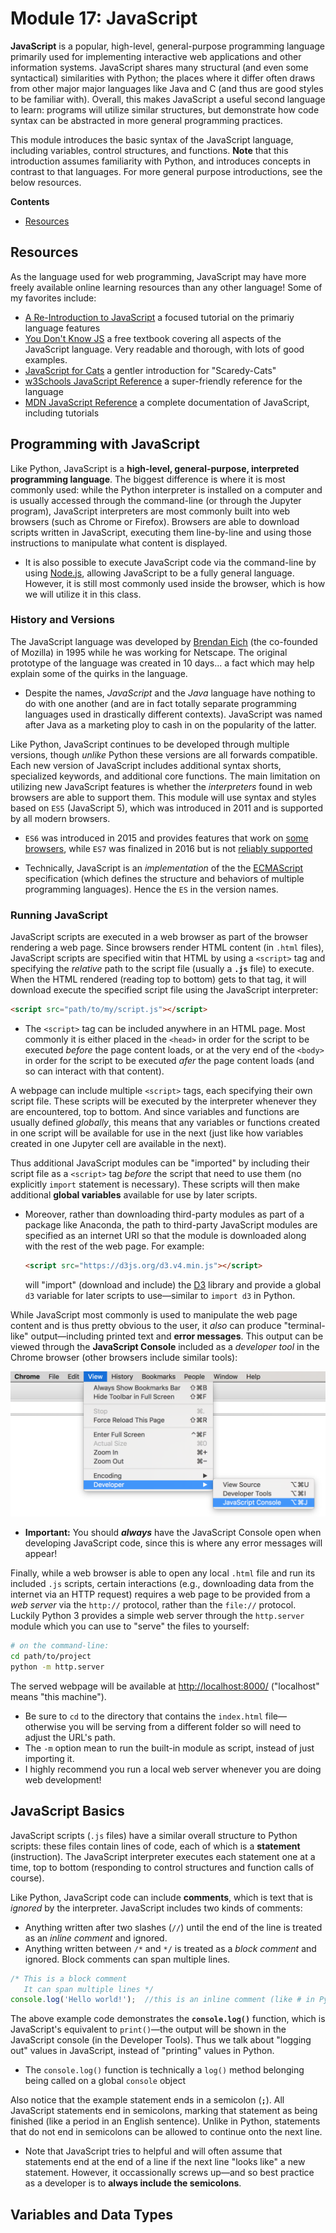 # Module 17: JavaScript
**JavaScript**  is a popular, high-level, general-purpose programming language primarily used for implementing interactive web applications and other information systems. JavaScript shares many structural (and even some syntactical) similarities with Python; the places where it differ often draws from other major major languages like Java and C (and thus are good styles to be familiar with). Overall, this makes JavaScript a useful second language to learn: programs will utilize similar structures, but demonstrate how code syntax can be abstracted in more general programming practices.

This module introduces the basic syntax of the JavaScript language, including variables, control structures, and functions. **Note** that this introduction assumes familiarity with Python, and introduces concepts in contrast to that languages. For more general purpose introductions, see the below resources.

<!-- START doctoc generated TOC please keep comment here to allow auto update -->
<!-- DON'T EDIT THIS SECTION, INSTEAD RE-RUN doctoc TO UPDATE -->
**Contents**

- [Resources](#resources)

<!-- END doctoc generated TOC please keep comment here to allow auto update -->

## Resources
As the language used for web programming, JavaScript may have more freely available online learning resources than any other language! Some of my favorites include:

- [A Re-Introduction to JavaScript](https://developer.mozilla.org/en-US/docs/Web/JavaScript/A_re-introduction_to_JavaScript) a focused tutorial on the primariy language features
- [You Don't Know JS](https://github.com/getify/You-Dont-Know-JS) a free textbook covering all aspects of the JavaScript language. Very readable and thorough, with lots of good examples.
- [JavaScript for Cats](http://jsforcats.com/) a gentler introduction for "Scaredy-Cats"
- [w3Schools JavaScript Reference](https://www.w3schools.com/js/) a super-friendly reference for the language
- [MDN JavaScript Reference](https://developer.mozilla.org/en-US/docs/Web/JavaScript) a complete documentation of JavaScript, including tutorials
<!-- - [Google's JavaScript Style Guide](https://google.github.io/styleguide/jsguide.html) -->

## Programming with JavaScript
Like Python, JavaScript is a **high-level, general-purpose, interpreted programming language**. The biggest difference is where it is most commonly used: while the Python interpreter is installed on a computer and is usually accessed through the command-line (or through the Jupyter program), JavaScript interpreters are most commonly built into web browsers (such as Chrome or Firefox). Browsers are able to download scripts written in JavaScript, executing them line-by-line and using those instructions to manipulate what content is displayed.

- It is also possible to execute JavaScript code via the command-line by using [Node.js](https://nodejs.org/en/), allowing JavaScript to be a fully general language. However, it is still most commonly used inside the browser, which is how we will utilize it in this class.

### History and Versions
The JavaScript language was developed by [Brendan Eich](https://en.wikipedia.org/wiki/Brendan_Eich) (the co-founded of Mozilla) in 1995 while he was working for Netscape. The original prototype of the language was created in 10 days... a fact which may help explain some of the quirks in the language.

- Despite the names, _JavaScript_ and the _Java_ language have nothing to do with one another (and are in fact totally separate programming languages used in drastically different contexts). JavaScript was named after Java as a marketing ploy to cash in on the popularity of the latter.

Like Python, JavaScript continues to be developed through multiple versions, though _unlike_ Python these versions are all forwards compatible. Each new version of JavaScript includes additional syntax shorts, specialized keywords, and additional core functions. The main limitation on utilizing new JavaScript features is whether the _interpreters_ found in web browsers are able to support them. This module will use syntax and styles based on `ES5` (JavaScript 5), which was introduced in 2011 and is supported by all modern browsers.

- `ES6` was introduced in 2015 and provides features that work on [some browsers](http://kangax.github.io/compat-table/es6/), while `ES7` was finalized in 2016 but is not [reliably supported](http://kangax.github.io/compat-table/esnext/)

- Technically, JavaScript is an _implementation_ of the the [ECMAScript](https://en.wikipedia.org/wiki/ECMAScript) specification (which defines the structure and behaviors of multiple programming languages). Hence the `ES` in the version names.


### Running JavaScript
JavaScript scripts are executed in a web browser as part of the browser rendering a web page. Since browsers render HTML content (in `.html` files), JavaScript scripts are specified witin that HTML by using a `<script>` tag and specifying the _relative_ path to the script file (usually a **`.js`** file) to execute. When the HTML rendered (reading top to bottom) gets to that tag, it will download execute the specified script file using the JavaScript interpreter:

```html
<script src="path/to/my/script.js"></script>
```

- The `<script>` tag can be included anywhere in an HTML page. Most commonly it is either placed in the `<head>` in order for the script to be executed _before_ the page content loads, or at the very end of the `<body>` in order for the script to be executed _afer_ the page content loads (and so can interact with that content).

A webpage can include multiple `<script>` tags, each specifying their own script file. These scripts will be executed by the interpreter whenever they are encountered, top to bottom. And since variables and functions are usually defined _globally_, this means that any variables or functions created in one script will be available for use in the next (just like how variables created in one Jupyter cell are available in the next).

Thus additional JavaScript modules can be "imported" by including their script file as a `<script>` tag _before_ the script that need to use them (no explicitly `import` statement is necessary). These scripts will then make additional **global variables** available for use by later scripts.

- Moreover, rather than downloading third-party modules as part of a package like Anaconda, the path to third-party JavaScript modules are specified as an internet URI so that the module is downloaded along with the rest of the web page. For example:

  ```html
  <script src="https://d3js.org/d3.v4.min.js"></script>
  ```

  will "import" (download and include) the [D3](https://d3js.org/) library and provide a global `d3` variable for later scripts to use&mdash;similar to `import d3` in Python.

While JavaScript most commonly is used to manipulate the web page content and is thus pretty obvious to the user, it _also_ can produce "terminal-like" output&mdash;including printed text and **error messages**. This output can be viewed through the **JavaScript Console** included as a _developer tool_ in the Chrome browser (other browsers include similar tools):

![Accessing developer console](img/chrome-dev-console.png)

- **Important:** You should ___always___ have the JavaScript Console open when developing JavaScript code, since this is where any error messages will appear!

Finally, while a web browser is able to open any local `.html` file and run its included `.js` scripts, certain interactions (e.g., downloading data from the internet via an HTTP request) requires a web page to be provided from a _web server_ via the `http://` protocol, rather than the `file://` protocol. Luckily Python 3 provides a simple web server through the `http.server` module which you can use to "serve" the files to yourself:

```bash
# on the command-line:
cd path/to/project
python -m http.server
```

The served webpage will be available at <http://localhost:8000/> ("localhost" means "this machine").

- Be sure to `cd` to the directory that contains the `index.html` file&mdash;otherwise you will be serving from a different folder so will need to adjust the URL's path.
- The `-m` option mean to run the built-in module as script, instead of just importing it.
- I highly recommend you run a local web server whenever you are doing web development!


## JavaScript Basics
JavaScript scripts (`.js` files) have a similar overall structure to Python scripts: these files contain lines of code, each of which is a **statement** (instruction). The JavaScript interpreter executes each statement one at a time, top to bottom (responding to control structures and function calls of course).

Like Python, JavaScript code can include **comments**, which is text that is _ignored_ by the interpreter. JavaScript includes two kinds of comments:

- Anything written after two slashes  (`//`) until the end of the line is treated as an _inline comment_ and ignored.
- Anything written between `/*` and `*/` is treated as a _block comment_ and ignored. Block comments can span multiple lines.

```js
/* This is a block comment
   It can span multiple lines */
console.log('Hello world!');  //this is an inline comment (like # in Python)
```

The above example code demonstrates the **`console.log()`** function, which is JavaScript's equivalent to `print()`&mdash;the output will be shown in the JavaScript console (in the Developer Tools). Thus we talk about "logging out" values in JavaScript, instead of "printing" values in Python.

- The `console.log()` function is technically a `log()` method belonging being called on a global `console` object

Also notice that the example statement ends in a semicolon (**`;`**). All JavaScript statements end in semicolons, marking that statement as being finished (like a period in an English sentence). Unlike in Python, statements that do not end in semicolons can be allowed to continue onto the next line.

- Note that JavaScript tries to helpful and will often assume that statements end at the end of a line if the next line "looks like" a new statement. However, it occassionally screws up&mdash;and so best practice as a developer is to **always include the semicolons**.

## Variables and Data Types

<!-- //numbers, strings, booleans
//typecasting!
//arrays (quirks)
//objects (quirks)
  //dot notation
  // "undefined"

## Control Structures
//if
  //blocks
  //logical operators
//while, for
  //DO NOT USE `for ... in` !

## Functions
//basic syntax
//parameters are optional!

### Functional Programming
//anonymous callbacks are HUGE in JS!

//examples: `forEach`, `map`, etc -->
